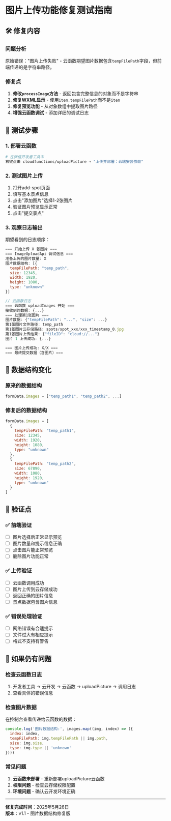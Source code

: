# 图片上传功能修复测试指南

## 🛠️ 修复内容

### 问题分析
原始错误："图片上传失败" - 云函数期望图片数据包含`tempFilePath`字段，但前端传递的是字符串路径。

### 修复点
1. **修改`processImage`方法** - 返回包含完整信息的对象而不是字符串
2. **修复WXML显示** - 使用`item.tempFilePath`而不是`item`
3. **修复预览功能** - 从对象数组中提取图片路径
4. **增强云函数调试** - 添加详细的调试日志

## 🧪 测试步骤

### 1. 部署云函数
```bash
# 在微信开发者工具中
右键点击 cloudfunctions/uploadPicture → "上传并部署：云端安装依赖"
```

### 2. 测试图片上传
1. 打开add-spot页面
2. 填写基本景点信息
3. 点击"添加图片"选择1-2张图片
4. 验证图片预览显示正常
5. 点击"提交景点"

### 3. 观察日志输出
期望看到的日志顺序：
```javascript
=== 开始上传 X 张图片 ===
=== ImageUploadApi 调试信息 ===
准备上传的图片数量: X
图片数据结构: [{
  tempFilePath: "temp_path",
  size: 12345,
  width: 1920,
  height: 1080,
  type: "unknown"
}]

// 云函数日志
=== 云函数 uploadImages 开始 ===
接收到的数据: {...}
=== 处理第1张图片 ===
图片数据: {"tempFilePath": "...", "size": ...}
第1张图片文件路径: temp_path
第1张图片云存储路径: spots/spot_xxx/xxx_timestamp_0.jpg
第1张图片上传结果: {"fileID": "cloud://..."}
图片 1 上传成功: {...}

=== 图片上传成功: X/X ===
=== 最终提交数据（含图片）===
```

## 🔧 数据结构变化

### 原来的数据结构
```javascript
formData.images = ["temp_path1", "temp_path2", ...]
```

### 修复后的数据结构
```javascript
formData.images = [
  {
    tempFilePath: "temp_path1",
    size: 12345,
    width: 1920,
    height: 1080,
    type: "unknown"
  },
  {
    tempFilePath: "temp_path2",
    size: 67890,
    width: 1080,
    height: 1920,
    type: "unknown"
  }
]
```

## 🎯 验证点

### ✅ 前端验证
- [ ] 图片选择后正常显示预览
- [ ] 图片数量和提示信息正确
- [ ] 点击图片能正常预览
- [ ] 删除图片功能正常

### ✅ 上传验证
- [ ] 云函数调用成功
- [ ] 图片上传到云存储成功
- [ ] 返回正确的图片信息
- [ ] 景点数据包含图片信息

### ✅ 错误处理验证
- [ ] 网络错误有合适提示
- [ ] 文件过大有相应提示
- [ ] 格式不支持有警告

## 🐛 如果仍有问题

### 检查云函数日志
1. 开发者工具 → 云开发 → 云函数 → uploadPicture → 调用日志
2. 查看具体的错误信息

### 检查图片数据
在控制台查看传递给云函数的数据：
```javascript
console.log('图片数据结构:', images.map((img, index) => ({
  index: index,
  tempFilePath: img.tempFilePath || img.path,
  size: img.size,
  type: img.type || 'unknown'
})))
```

### 常见问题
1. **云函数未部署** - 重新部署uploadPicture云函数
2. **权限问题** - 检查云存储权限配置
3. **环境问题** - 确认云开发环境正确

---

**修复完成时间**：2025年5月26日  
**版本**：v1.1 - 图片数据结构修复版

